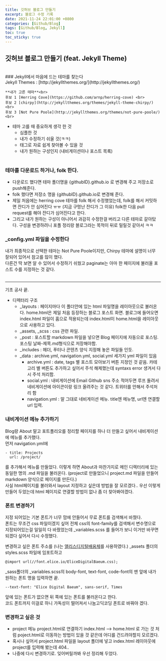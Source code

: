 ```yaml
---
title: 깃허브 블로그 만들기
excerpt: 블로그 수정 기록
date: 2021-11-24 22:01:00 +0800
categories: [Github/Blog]
tags: [Github/Blog, Jekyll]
toc: true
toc_sticky: true
---
```


## 깃허브 블로그 만들기 (feat. Jekyll Theme)
<br>
###  Jekyll에서 마음에 드는 테마를 찾는다 <br>
Jekyll Themes : [http://jekyllthemes.org/](http://jekyllthemes.org/) <br>

	**내가 고른 테마**<br>
	후보 1 [Herring Cove](https://github.com/arnp/herring-cove) <br>
	후보 2 [chirpy](http://jekyllthemes.org/themes/jekyll-theme-chirpy/) <br>
	후보 3 [Not Pure Poole](http://jekyllthemes.org/themes/not-pure-poole/) <br>
	
* 테마 고를 때 중요하게 생각 한 것 
	* 심플한 것<br>
	* 내가 수정하기 쉬울 것(ㅋㅋ)<br>
	* 태그로 자료 쉽게 찾아볼 수 있을 것<br>
	* 내가 원하는 구성인지 (내비게이션이나 포스트 목록)
	<br>
    
### 테마를 다운로드 하거나, folk 한다. 
* 다운로드 했다면 테마 폴더명을 {githubID}.github.io 로 변경해 주고 저장소로 push해준다.<br>
* folk 했다면 저장소 명을 {githubID}.github.io로 변경해 준다.<br>
* 제일 처음에는 herring cove 테마를 folk 해서 수정했었는데, folk를 해서 커밋하면 잔디가 안 심어진다 ㅠㅠ (지금 구멍난 잔디가 그 이유) folk한 다음 pull request를 해야 잔디가 심어진다고 한다.<br>
* 그리고 내가 원하는 구성이 아니어서 과감히 수정한걸 버리고 다른 테마로 갈아탔다. 구성을 변경하려니 포폴 정리랑 블로그라는 목적이 뒤로 밀릴것 같아서 ㅋㅋ<br>
    
### _config.yml 파일을 수정한다
내가 최종적으로 선택한 테마는 Not Pure Poole이지만, Chirpy 테마에 설명이 너무 잘되어 있어서 참고를 많이 했다.<br>
다른건 딱 보면 알 수 있어서 수정하기 쉬웠고 paginate는 아마 한 페이지에 불러올 포스트 수를 지정하는 것 같다.<br>
<br>

*** 

기초 공사 끝.

* 디렉터리 구조 <br>
	* _layouts : 페이지마다 이 폴더안에 있는 html 파일명을 레이아웃으로 불러온다. home.html은 제일 처음 등장하는 블로그 포스트 화면. 블로그에 들어오면 index.html 파일이 홈으로 적용되는데 index.html이 home.html을 레이아웃으로 사용하고 있다.<br>
	* _assets, _scss : css 관련 파일.<br>
	* _post : 포스트할 markdown 파일을 넣으면 Blog 페이지에 자동으로 포스팅. 포스팅 날짜-제목.md형식으로 저장해야함. <br>
	* _includes : 헤더, 푸터나 콘텐츠 양식 지정해 놓은 파일들 인듯.<br>
	* _data : archive.yml, navigation.yml, social.yml 세가지 yml 파일이 있음<br>
		* archive.yml : date, tags 별 포스트 모아보기 버튼 지정인 것 같음. 카테고리 별 버튼도 추가하고 싶어서 주석 해제했는데 syntaxs error 생겨서 다시 주석 처리함.<br>
		* social.yml : 내비게이션에 Email Github sns 주소 적어두면 루프 돌려서 네비게이션에 아이콘이랑 링크 올려주는 것 같다. 트위터를 안해서 주석처리 함 <br>
		* navigation.yml : 말 그대로 네비게이션 메뉴. title엔 메뉴명, url엔 연결할 url 입력.<br>


### 내비게이션 메뉴 추가하기
Blog랑 About 말고 포트폴리오를 정리할 페이지를 하나 더 만들고 싶어서 내비게이션에 메뉴를 추가했다.<br>
먼저 navigation.yml에
```
- title: Projects
  url: /project/
  ```
를 추가해서 메뉴를 만들었다. 이렇게 하면 About과 마찬가지로 메인 디렉터리에 있는 동일한 명의 .md 파일을 불러온다. (project로 만들었으니 project.md 파일을 만들어 markdown 양식으로 페이지를 만든다.)<br> 
사실 html페이지를 불러와서 layout 지정하고 싶은데 방법을 잘 모르겠다.. 우선 이렇게 만들어 두었는데 html 페이지로 연결할 방법이 없나 좀 더 찾아봐야겠다.<br>


### 폰트 변경하기
지정 되어있는 기본 폰트가 너무 맘에 안들어서 무료 폰트를 검색해서 바꿨다. <br>
폰트는 무조건 css 파일이겠지 싶어 전체 css의 font-family를 검색해서 변수명으로 지정되어있는걸 일일히 다 바꿨었는데 _variables.scss 를 들어가 보니 이거만 바꾸면 되겠다 싶어서 다시 수정했다.<br>

변경하고 싶은 폰트 주소를 (나는 [앨리스디지털배움체](https://noonnu.cc/font_page/671)를 사용하였다.) _assets 폴더의 styles.scss 파일에 임포트하고

```
@import url(//font.elice.io/EliceDigitalBaeum.css);
```

_sass폴더의 _variables.scss의 body-font, text-font, code-font의 맨 앞에 내가 원하는 폰트 명을 입력하면 끝.

```
--text-font: "Elice Digital Baeum", sans-serif, Times
```

앞에 있는 폰트가 없으면 뒤 쪽에 있는 폰트를 불러온다고 한다. <br>
코드 폰트까지 이걸로 하니 가독성이 떨어져서 나눔고딕코딩 폰트로 바꿔야 겠다.<br>


### 변경하고 싶은 것
* project 메뉴 project.html로 연결하기 index.html --> home.html 로 가는 것 처럼 poject.html로 이동하는 방법이 있을 것 같은데 어디를 건드려야할지 모르겠다.<br>
* 혹시나 싶어서 project.html 파일을 layout 폴더에 넣고 index.html 레이아웃에 project를 입력해 봤는데 404..<br>
* 나중에 다시 변경하기로. 잊어버릴까봐 우선 정리해 두었다.<br>